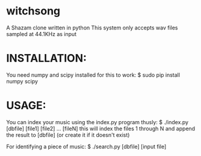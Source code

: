 # witchsong
A Shazam clone written in python
This system only accepts wav files sampled at 44.1KHz as input

# INSTALLATION:
You need numpy and scipy installed for this to work:
$ sudo pip install numpy scipy

# USAGE:
You can index your music using the index.py program thusly:
$ ./index.py [dbfile] [file1] [file2] ... [fileN]
this will index the files 1 through N and append the result to
[dbfile] (or create it if it doesn't exist)

For identifying a piece of music:
$ ./search.py [dbfile] [input file]